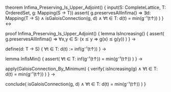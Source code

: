 theorem Infima_Preserving_Is_Upper_Adjoint() {
  input(S: CompleteLattice, T: OrderedSet, g: Mapping(S → T))
  assert(
    g.preservesAllInfima() ⇒
    ∃d: Mapping(T → S) ∧
    isGaloisConnection(g, d) ∧
    ∀t ∈ T: d(t) = min(g⁻¹(t↑))
  )
} ↔

proof Infima_Preserving_Is_Upper_Adjoint() {
  lemma IsIncreasing() {
    assert(
      g.preservesAllInfima() ⇒
      ∀x,y ∈ S: (x ⪯ y ⇒ g(x) ⪯ g(y))
    )
  } →

  define(d: T → S) {
    ∀t ∈ T: d(t) := inf(g⁻¹(t↑))
  } →

  lemma InfIsMin() {
    assert(
      ∀t ∈ T: inf(g⁻¹(t↑)) = min(g⁻¹(t↑))
    )
  } →

  apply(GaloisConnection_By_Minimum) {
    verify(
      isIncreasing(g) ∧
      ∀t ∈ T: d(t) = min(g⁻¹(t↑))
    )
  } →

  conclude(
    isGaloisConnection(g, d) ∧
    ∀t ∈ T: d(t) = min(g⁻¹(t↑))
  )
}